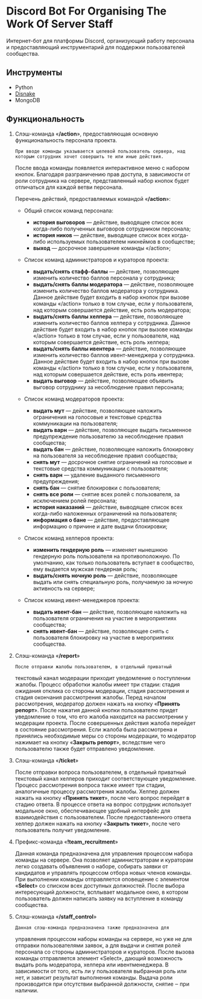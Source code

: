 # Discord Bot For Organising The Work Of Server Staff
Интернет-бот для платформы Discord, организующий работу персонала и предоставляющий инструментарий для поддержки пользователей сообщества.

## Инструменты
- Python
- [Disnake](https://docs.disnake.dev/en/stable/)
- MongoDB

## Функциональность
1.  Слэш-команда «**/action**», предоставляющая основную функциональность персонала проекта.

        При вводе команды указывается целевой пользователь сервера, над которым сотрудник хочет совершить те или иные действия.
    После ввода команды появляется интерактивное меню с набором кнопок.
    Благодаря разграничению прав доступа, в зависимости от роли сотрудника на сервере, представленный набор кнопок будет отличаться для каждой ветви персонала.


    Перечень действий, предоставляемых командой «**/action**»:
  
      - Общий список команд персонала:
        - **история выговоров** — действие, выводящее список всех когда-либо полученных выговоров сотрудником персонала;
        - **история ников** — действие, выводящее список всех когда-либо используемых пользователем никнеймов в сообществе;
        - **выход** — досрочное завершение команды «/action»;
          
      - Список команд администраторов и кураторов проекта:
        - **выдать/снять стафф-баллы** — действие, позволяющее изменить количество баллов персонала у сотрудника;
        - **выдать/снять баллы модератора** — действие, позволяющее изменить количество баллов модератора у сотрудника.
          Данное действие будет входить в набор кнопок при вызове команды «/action» только в том случае, если у пользователя, над которым совершается действие, есть роль модератора;
        - **выдать/снять баллы хелпера** — действие, позволяющее изменить количество баллов хелпера у сотрудника.
          Данное действие будет входить в набор кнопок при вызове команды «/action» только в том случае, если у пользователя, над которым совершается действие, есть роль хелпера;
        - **выдать/снять баллы ивентера** — действие, позволяющее изменить количество баллов ивент-менеджера у сотрудника.
          Данное действие будет входить в набор кнопок при вызове команды «/action» только в том случае, если у пользователя, над которым совершается действие, есть роль ивентера;
        - **выдать выговор** — действие, позволяющее объявить выговор сотруднику за несоблюдение правил персонала;
          
      - Список команд модераторов проекта:
        - **выдать мут** — действие, позволяющее наложить ограничения на голосовые и текстовые средства коммуникации на пользователя;
        - **выдать варн** — действие, позволяющее выдать письменное предупреждение пользователю за несоблюдение правил сообщества;
        - **выдать бан** — действие, позволяющее наложить блокировку на пользователя за несоблюдение правил сообщества;
        - **снять мут** — досрочное снятие ограничений на голосовые и текстовые средства коммуникации с пользователя;
        - **снять варн** — удаление выданного письменного предупреждения;
        - **снять бан** — снятие блокировки с пользователя;
        - **снять все роли** — снятие всех ролей с пользователя, за исключением ролей персонала;
        - **история наказаний** — действие, выводящее список всех когда-либо наложенных ограничений на пользователя;
        - **информация о бане** — действие, предоставляющее информацию о причине и дате выдачи блокировки;
       
      - Список команд хелперов проекта:
        - **изменить гендерную роль** — изменяет нынешнюю гендерную роль пользователя на противоположную.
          По умолчанию, как только пользователь вступает в сообщество, ему выдается мужская гендерная роль;
        - **выдать/снять ночную роль** — действие, позволяющее выдать или снять специальную роль, получаемую за ночную активность на сервере;
       
      - Список команд ивент-менеджеров проекта:
        - **выдать ивент-бан** — действие, позволяющее наложить на пользователя ограничения на участие в мероприятиях сообщества;
        - **снять ивент-бан** — действие, позволяющее снять с пользователя блокировку на участие в мероприятиях сообщества.
    

2.  Слэш-команда «**/report**»
    
        После отправки жалобы пользователем, в отдельный приватный
    текстовый канал модерации приходит уведомление о поступлении жалобы.
    Процесс обработки жалобы имеет три стадии: стадия ожидания отклика со
    стороны модерации, стадия рассмотрения и стадия окончания рассмотрения
    жалобы. Перед началом рассмотрения, модератор должен нажать на кнопку
    «**Принять репорт**». После нажатия данной кнопки пользователю придет
    уведомление о том, что его жалоба находится на рассмотрении у модерации
    проекта. После совершенных действия жалоба перейдет в состояние
    рассмотрения. Если жалоба была рассмотрена и принялись необходимые меры
    со стороны модерации, то модератор нажимает на кнопку «**Закрыть репорт**»,
    вследствие чего пользователю также будет отправлено уведомление.


3.  Слэш-команда «**/ticket**»
   
       После отправки вопроса пользователем, в отдельный приватный
    текстовый канал хелперов приходит соответствующее уведомление. Процесс
    рассмотрения вопроса также имеет три стадии, аналогичные процессу
    рассмотрения жалобы. Хелпер должен нажать на кнопку «**Принять тикет**»,
    после чего вопрос перейдет в стадию ответа. В процессе ответа на вопрос
    сотрудник использует модальное окно, обеспечивающее удобный интерфейс
    для взаимодействия с пользователем. После предоставленного ответа хелпер
    должен нажать на кнопку «**Закрыть тикет**», после чего пользователь получит уведомление.


4.  Префикс-команда «**!team_recruitment**»

       Данная команда предназначена для управления процессом набора
    команды на сервере. Она позволяет администраторам и кураторам легко
    создавать объявления о наборе, собирать заявки от кандидатов и управлять
    процессом отбора новых членов команды. При выполнении команды
    отправляется оповещение с элементом «**Select**» со списком всех доступных
    должностей. После выбора интересующий должности, всплывает модальное
    окно, в котором пользователь должен написать заявку на вступление
    в команду сообщества.


5.  Слэш-команда «**/staff_control**»

        Данная слэш-команда предназначена также предназначена для
    управления процессом наборы команды на сервере, но уже не для отправки
    пользователями заявок, а для выдачи и снятия ролей персонала со стороны
    администраторов и кураторов. После вызова команды отправляется элемент
    «Select», дающий возможность выдать роль модератора, хелпера или ивентменеджера.
    В зависимости от того, есть ли у пользователя выбранная роль или
    нет, и зависит результат выполнения команды. Выдача роли производится при
    отсутствии выбранной должности, снятие ‒ при наличии.
